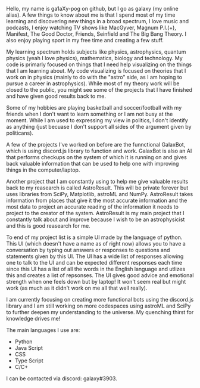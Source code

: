 Hello, my name is ga1aXy-pog on github, but I go as galaxy (my online alias). A few things to know about me is that I spend most of my time learning and discovering new things in a broad spectrum, 
I love music and podcasts, I enjoy watching TV shows like MacGyver, Magnum P.I.(+), Manifest, The Good Doctor, Friends, Seinfield and The Big Bang Theory. I also enjoy playing sport in my free time and creating a few stuff.

My learning spectrum holds subjects like physics, astrophysics, quantum physics (yeah I love physics), mathematics, biology and technology. My code is primarly focused on things that I need help visualizing on the things that I am learning about.
My code visualizing is focused on theories that I work on in physics (mainly to do with the "astro" side, as I am hoping to pursue a career in astrophysics). While most of my theory work will be closed to the public, you might see some of the projects that I have finished and have given good results back to me.

Some of my hobbies are playing basketball and soccer/football with my friends when I don't want to learn something or I am not busy at the moment. 
While I am used to expressing my view in politics, I don't identify as anything (just becuase I don't support all sides of the argument given by politicans).


A few of the projects I've worked on before are the funnctional GalaxBot, which is using discord.js library to function and work. GalaxBot is also an AI that performs checkups on the system of which it is running on and gives back valuable information that can be used to help one with improving things in the computer/laptop. 

Another project that I am constantly using to help me give valuable results back to my reasearch is called AstroResult. This will be private forever but uses libraries from SciPy, Matplotlib, astroML and NumPy. AstroResult takes information from places that give it the most accurate information and the most data to project an accurate reading of the information it needs to project to the creator of the system. AstroResult is my main project that I constantly talk about and improve because I wish to be an astrophysicist and this is good reasearch for me.

To end of my project list is a simple UI made by the language of python. This UI (which doesn't have a name as of right now) allows you to have a conversation by typing out answers or responses to questions and statements given by this UI. The UI has a wide list of responses allowing one to talk to the UI and can be expected different responses each time since this UI has a list of all the words in the English language and utlizes this and creates a list of repsonses. The UI gives good advice and emotional strength when one feels down but by laptop! It won't seem real but might work (as much as it didn't work on me all that well really).


I am currently focusing on creating more functional bots using the discord.js library and I am still working on more codespaces using astroML and SciPy to further deepen my understanding to the universe. My quenching thirst for knowledge drives me!

The main languages I use are:
- Python
- Java Script
- CSS
- Type Script
- C/C+

I can be contacted via discord: galaxy#3903.
